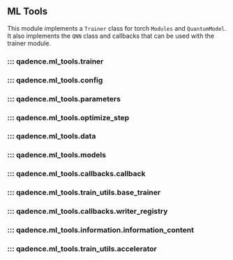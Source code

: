 ## ML Tools

This module implements a `Trainer` class for torch `Modules` and `QuantumModel`. It also implements the `QNN` class and callbacks that can be used with the trainer module.


### ::: qadence.ml_tools.trainer

### ::: qadence.ml_tools.config

### ::: qadence.ml_tools.parameters

### ::: qadence.ml_tools.optimize_step

### ::: qadence.ml_tools.data

### ::: qadence.ml_tools.models

### ::: qadence.ml_tools.callbacks.callback

### ::: qadence.ml_tools.train_utils.base_trainer

### ::: qadence.ml_tools.callbacks.writer_registry

### ::: qadence.ml_tools.information.information_content

### ::: qadence.ml_tools.train_utils.accelerator
